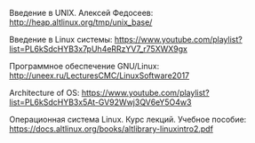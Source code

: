 Введение в UNIX. Алексей Федосеев: http://heap.altlinux.org/tmp/unix_base/

Введение в Linux системы: https://www.youtube.com/playlist?list=PL6kSdcHYB3x7pUh4eRRzYV7_r75XWX9gx

Программное обеспечение GNU/Linux: http://uneex.ru/LecturesCMC/LinuxSoftware2017

Architecture of OS: https://www.youtube.com/playlist?list=PL6kSdcHYB3x5At-GV92Wwj3QV6eY5O4w3

Операционная система Linux. Курс лекций. Учебное пособие: https://docs.altlinux.org/books/altlibrary-linuxintro2.pdf


